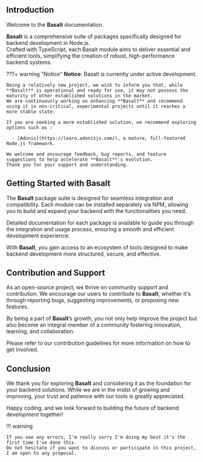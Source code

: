 ## **Introduction**

Welcome to the **Basalt** documentation.

**Basalt** is a comprehensive suite of packages specifically designed for backend development in Node.js.  
Crafted with TypeScript, each Basalt module aims to deliver essential and efficient tools, simplifying the creation of robust, high-performance backend systems.

???+ warning "Notice"
    **Notice**: Basalt is currently under active development.

    Being a relatively new project, we wish to inform you that, while **Basalt** is operational and ready for use, it may not possess the maturity of other established solutions in the market.  
    We are continuously working on enhancing **Basalt** and recommend using it in non-critical, experimental projects until it reaches a more stable state. 
    
    If you are seeking a more established solution, we recommend exploring options such as :
      
      - [Adonis](https://learn.adonisjs.com/), a mature, full-featured Node.js framework.
    
    We welcome and encourage feedback, bug reports, and feature suggestions to help accelerate **Basalt**'s evolution.  
    Thank you for your support and understanding.

## **Getting Started with Basalt**

The **Basalt** package suite is designed for seamless integration and compatibility. Each module can be installed separately via NPM, allowing you to build and expand your backend with the functionalities you need.

Detailed documentation for each package is available to guide you through the integration and usage process, ensuring a smooth and efficient development experience.

With **Basalt**, you gain access to an ecosystem of tools designed to make backend development more structured, secure, and effective.

## **Contribution and Support**

As an open-source project, we thrive on community support and contribution. We encourage our users to contribute to **Basalt**, whether it's through reporting bugs, suggesting improvements, or proposing new features.

By being a part of **Basalt**’s growth, you not only help improve the project but also become an integral member of a community fostering innovation, learning, and collaboration.

Please refer to our contribution guidelines for more information on how to get involved.

## **Conclusion**

We thank you for exploring **Basalt** and considering it as the foundation for your backend solutions. While we are in the midst of growing and improving, your trust and patience with our tools is greatly appreciated.

Happy coding, and we look forward to building the future of backend development together!

!!! warning

    If you see any errors, I'm really sorry I'm doing my best it's the first time I've done this.  
    Do not hesitate if you want to discuss or participate in this project, I am open to any proposal.
